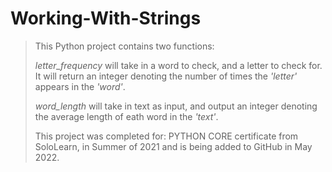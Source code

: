 # Working-With-Strings

> This Python project contains two functions:
>
>*letter_frequency* will take in a word to check, and a letter to check for. It will return an integer denoting the number of times the *'letter'* appears in the *'word'*.
>
> *word_length* will take in text as input, and output an integer denoting the average length of eath word in the *'text'*.
>
>
>This project was completed for: PYTHON CORE certificate from SoloLearn, in Summer of 2021 and is being added to GitHub in May 2022.